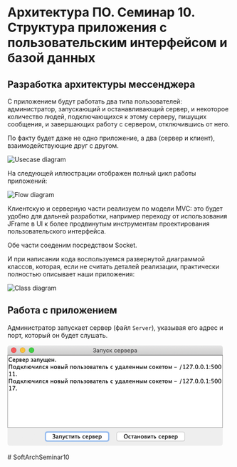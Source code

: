 
# Архитектура ПО. Семинар 10. Структура приложения с пользовательским интерфейсом и базой данных

## Разработка архитектуры мессенджера
С приложением будут работать два типа пользователей: администратор, запускающий и останавливающий сервер, и некоторое количество людей, подключающихся к этому серверу, пишущих сообщения, и завершающих работу с сервером, отключившись от него.

По факту будет даже не одно приложение, а два (сервер и клиент), взаимодействующие друг с другом.

![Usecase diagram](/img/page01.png "Usecase diagram")


На следующей иллюстрации отображен полный цикл работы приложений:

![Flow diagram](/img/page02.png "Flow diagram")


Клиентскую и серверную части реализуем по модели MVC: это будет удобно для дальней разработки, например переходу от использования JFrame в UI к более продвинутым инструментам проектирования пользовательского интерфейса.

Обе части соеденим посредством Socket.

И при написании кода воспользуемся развернутой диаграммой классов, которая, если не считать деталей реализации, практически полностью описывает наши приложения:

![Class diagram](/img/page03.png "Class diagram")


## Работа с приложением
Администратор запускает сервер (файл `Server`), указывая его адрес и порт, который он будет слушать.

![Class diagram](/img/server01.png "Class diagram")

#   S o f t A r c h S e m i n a r 1 0 
 
 